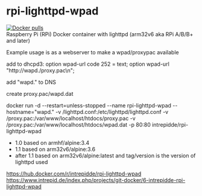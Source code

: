 # rpi-lighttpd-wpad
<a href="https://hub.docker.com/r/intrepidde/rpi-lighttpd-wpad"><img src="https://img.shields.io/docker/pulls/intrepidde/rpi-lighttpd-wpad.svg?style=plastic&logo=appveyor" alt="Docker pulls"/></a><br>
Raspberry Pi (RPi) Docker container with lighttpd
(arm32v6 aka RPi A/B/B+ and later)

Example usage is as a webserver to make a wpad/proxypac available

add to dhcpd3: option wpad-url code 252 = text; option wpad-url "http://wapd./proxy.pac\n";

add "wapd." to DNS

create proxy.pac/wapd.dat

docker run -d --restart=unless-stopped --name rpi-lighttpd-wpad --hostname="wapd." -v /lighttpd.conf:/etc/lighttpd/lighttpd.conf -v /proxy.pac:/var/www/localhost/htdocs/proxy.pac -v /proxy.pac:/var/www/localhost/htdocs/wpad.dat -p 80:80 intrepidde/rpi-lighttpd-wpad


* 1.0 based on armhf/alpine:3.4
* 1.1 based on arm32v6/alpine:3.6
* after 1.1 based on arm32v6/alpine:latest and tag/version is the version of lighttpd used

https://hub.docker.com/r/intrepidde/rpi-lighttpd-wpad
https://www.intrepid.de/index.php/projects/git-docker/6-intrepidde-rpi-lighttpd-wpad
